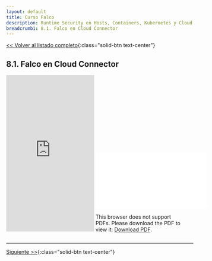 ```yaml
---
layout: default
title: Curso Falco
description: Runtime Security en Hosts, Containers, Kubernetes y Cloud con Falco
breadcrumb1: 8.1. Falco en Cloud Connector
---
```

[<< Volver al listado completo](../){:class="solid-btn text-center"}

## 8.1. Falco en Cloud Connector

<div style="display:inline-block; width:47%;"
     class="embed-responsive embed-responsive-4by3">
    <iframe width="100%" height="420" src="https://www.youtube.com/embed/XCfir8i5irs" title="YouTube video player" frameborder="0" allow="accelerometer; autoplay; clipboard-write; encrypted-media; gyroscope; picture-in-picture" allowfullscreen></iframe>
</div>
<div style="display:inline-block; width:47%;"
     class="embed-responsive embed-responsive-4by3">
    <object data="./8.1.pdf" type="application/pdf" width="520px" height="420px" style="">
        <embed src="./8.1.pdf">
            <p>This browser does not support PDFs. Please download the PDF to view it: <a href="./8.1.pdf">Download PDF</a>.</p>
        </embed>
    </object>
</div>

---
[Siguiente >>](8.2.md){:class="solid-btn text-center"}

